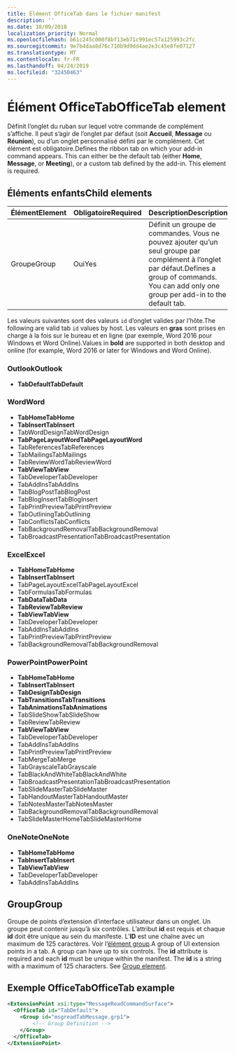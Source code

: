```yaml
---
title: Élément OfficeTab dans le fichier manifest
description: ''
ms.date: 10/09/2018
localization_priority: Normal
ms.openlocfilehash: b61c245c000f8bf13eb71c991ec57a125993c2fc
ms.sourcegitcommit: 9e7b4daa8d76c710b9d9dd4ae2e3c45e8fe07127
ms.translationtype: MT
ms.contentlocale: fr-FR
ms.lasthandoff: 04/24/2019
ms.locfileid: "32450463"
---
```

# <a name="officetab-element"></a><span data-ttu-id="671ea-102">Élément OfficeTab</span><span class="sxs-lookup"><span data-stu-id="671ea-102">OfficeTab element</span></span>

<span data-ttu-id="671ea-p101">Définit l’onglet du ruban sur lequel votre commande de complément s’affiche. Il peut s’agir de l’onglet par défaut (soit **Accueil**, **Message** ou **Réunion**), ou d’un onglet personnalisé défini par le complément. Cet élément est obligatoire.</span><span class="sxs-lookup"><span data-stu-id="671ea-p101">Defines the ribbon tab on which your add-in command appears. This can either be the default tab (either  **Home**,  **Message**, or  **Meeting**), or a custom tab defined by the add-in. This element is required.</span></span>

## <a name="child-elements"></a><span data-ttu-id="671ea-106">Éléments enfants</span><span class="sxs-lookup"><span data-stu-id="671ea-106">Child elements</span></span>

|  <span data-ttu-id="671ea-107">Élément</span><span class="sxs-lookup"><span data-stu-id="671ea-107">Element</span></span> |  <span data-ttu-id="671ea-108">Obligatoire</span><span class="sxs-lookup"><span data-stu-id="671ea-108">Required</span></span>  |  <span data-ttu-id="671ea-109">Description</span><span class="sxs-lookup"><span data-stu-id="671ea-109">Description</span></span>  |
|:-----|:-----|:-----|
|  <span data-ttu-id="671ea-110">Groupe</span><span class="sxs-lookup"><span data-stu-id="671ea-110">Group</span></span>      | <span data-ttu-id="671ea-111">Oui</span><span class="sxs-lookup"><span data-stu-id="671ea-111">Yes</span></span> |  <span data-ttu-id="671ea-p102">Définit un groupe de commandes. Vous ne pouvez ajouter qu’un seul groupe par complément à l’onglet par défaut.</span><span class="sxs-lookup"><span data-stu-id="671ea-p102">Defines a group of commands. You can add only one group per add-in to the default tab.</span></span>  |

<span data-ttu-id="671ea-114">Les valeurs suivantes sont des valeurs `id` d’onglet valides par l’hôte.</span><span class="sxs-lookup"><span data-stu-id="671ea-114">The following are valid tab `id` values by host.</span></span> <span data-ttu-id="671ea-115">Les valeurs en **gras** sont prises en charge à la fois sur le bureau et en ligne (par exemple, Word 2016 pour Windows et Word Online).</span><span class="sxs-lookup"><span data-stu-id="671ea-115">Values in **bold** are supported in both desktop and online (for example, Word 2016 or later for Windows and Word Online).</span></span>

### <a name="outlook"></a><span data-ttu-id="671ea-116">Outlook</span><span class="sxs-lookup"><span data-stu-id="671ea-116">Outlook</span></span>

- <span data-ttu-id="671ea-117">**TabDefault**</span><span class="sxs-lookup"><span data-stu-id="671ea-117">**TabDefault**</span></span>

### <a name="word"></a><span data-ttu-id="671ea-118">Word</span><span class="sxs-lookup"><span data-stu-id="671ea-118">Word</span></span>

- <span data-ttu-id="671ea-119">**TabHome**</span><span class="sxs-lookup"><span data-stu-id="671ea-119">**TabHome**</span></span>
- <span data-ttu-id="671ea-120">**TabInsert**</span><span class="sxs-lookup"><span data-stu-id="671ea-120">**TabInsert**</span></span>
- <span data-ttu-id="671ea-121">TabWordDesign</span><span class="sxs-lookup"><span data-stu-id="671ea-121">TabWordDesign</span></span>
- <span data-ttu-id="671ea-122">**TabPageLayoutWord**</span><span class="sxs-lookup"><span data-stu-id="671ea-122">**TabPageLayoutWord**</span></span>
- <span data-ttu-id="671ea-123">TabReferences</span><span class="sxs-lookup"><span data-stu-id="671ea-123">TabReferences</span></span>
- <span data-ttu-id="671ea-124">TabMailings</span><span class="sxs-lookup"><span data-stu-id="671ea-124">TabMailings</span></span>
- <span data-ttu-id="671ea-125">TabReviewWord</span><span class="sxs-lookup"><span data-stu-id="671ea-125">TabReviewWord</span></span>
- <span data-ttu-id="671ea-126">**TabView**</span><span class="sxs-lookup"><span data-stu-id="671ea-126">**TabView**</span></span>
- <span data-ttu-id="671ea-127">TabDeveloper</span><span class="sxs-lookup"><span data-stu-id="671ea-127">TabDeveloper</span></span>
- <span data-ttu-id="671ea-128">TabAddIns</span><span class="sxs-lookup"><span data-stu-id="671ea-128">TabAddIns</span></span>
- <span data-ttu-id="671ea-129">TabBlogPost</span><span class="sxs-lookup"><span data-stu-id="671ea-129">TabBlogPost</span></span>
- <span data-ttu-id="671ea-130">TabBlogInsert</span><span class="sxs-lookup"><span data-stu-id="671ea-130">TabBlogInsert</span></span>
- <span data-ttu-id="671ea-131">TabPrintPreview</span><span class="sxs-lookup"><span data-stu-id="671ea-131">TabPrintPreview</span></span>
- <span data-ttu-id="671ea-132">TabOutlining</span><span class="sxs-lookup"><span data-stu-id="671ea-132">TabOutlining</span></span>
- <span data-ttu-id="671ea-133">TabConflicts</span><span class="sxs-lookup"><span data-stu-id="671ea-133">TabConflicts</span></span>
- <span data-ttu-id="671ea-134">TabBackgroundRemoval</span><span class="sxs-lookup"><span data-stu-id="671ea-134">TabBackgroundRemoval</span></span>
- <span data-ttu-id="671ea-135">TabBroadcastPresentation</span><span class="sxs-lookup"><span data-stu-id="671ea-135">TabBroadcastPresentation</span></span>

### <a name="excel"></a><span data-ttu-id="671ea-136">Excel</span><span class="sxs-lookup"><span data-stu-id="671ea-136">Excel</span></span>

- <span data-ttu-id="671ea-137">**TabHome**</span><span class="sxs-lookup"><span data-stu-id="671ea-137">**TabHome**</span></span>
- <span data-ttu-id="671ea-138">**TabInsert**</span><span class="sxs-lookup"><span data-stu-id="671ea-138">**TabInsert**</span></span>
- <span data-ttu-id="671ea-139">TabPageLayoutExcel</span><span class="sxs-lookup"><span data-stu-id="671ea-139">TabPageLayoutExcel</span></span>
- <span data-ttu-id="671ea-140">TabFormulas</span><span class="sxs-lookup"><span data-stu-id="671ea-140">TabFormulas</span></span>
- <span data-ttu-id="671ea-141">**TabData**</span><span class="sxs-lookup"><span data-stu-id="671ea-141">**TabData**</span></span>
- <span data-ttu-id="671ea-142">**TabReview**</span><span class="sxs-lookup"><span data-stu-id="671ea-142">**TabReview**</span></span>
- <span data-ttu-id="671ea-143">**TabView**</span><span class="sxs-lookup"><span data-stu-id="671ea-143">**TabView**</span></span>
- <span data-ttu-id="671ea-144">TabDeveloper</span><span class="sxs-lookup"><span data-stu-id="671ea-144">TabDeveloper</span></span>
- <span data-ttu-id="671ea-145">TabAddIns</span><span class="sxs-lookup"><span data-stu-id="671ea-145">TabAddIns</span></span>
- <span data-ttu-id="671ea-146">TabPrintPreview</span><span class="sxs-lookup"><span data-stu-id="671ea-146">TabPrintPreview</span></span>
- <span data-ttu-id="671ea-147">TabBackgroundRemoval</span><span class="sxs-lookup"><span data-stu-id="671ea-147">TabBackgroundRemoval</span></span> 

### <a name="powerpoint"></a><span data-ttu-id="671ea-148">PowerPoint</span><span class="sxs-lookup"><span data-stu-id="671ea-148">PowerPoint</span></span>

- <span data-ttu-id="671ea-149">**TabHome**</span><span class="sxs-lookup"><span data-stu-id="671ea-149">**TabHome**</span></span>
- <span data-ttu-id="671ea-150">**TabInsert**</span><span class="sxs-lookup"><span data-stu-id="671ea-150">**TabInsert**</span></span>
- <span data-ttu-id="671ea-151">**TabDesign**</span><span class="sxs-lookup"><span data-stu-id="671ea-151">**TabDesign**</span></span>
- <span data-ttu-id="671ea-152">**TabTransitions**</span><span class="sxs-lookup"><span data-stu-id="671ea-152">**TabTransitions**</span></span>
- <span data-ttu-id="671ea-153">**TabAnimations**</span><span class="sxs-lookup"><span data-stu-id="671ea-153">**TabAnimations**</span></span>
- <span data-ttu-id="671ea-154">TabSlideShow</span><span class="sxs-lookup"><span data-stu-id="671ea-154">TabSlideShow</span></span>
- <span data-ttu-id="671ea-155">TabReview</span><span class="sxs-lookup"><span data-stu-id="671ea-155">TabReview</span></span>
- <span data-ttu-id="671ea-156">**TabView**</span><span class="sxs-lookup"><span data-stu-id="671ea-156">**TabView**</span></span>
- <span data-ttu-id="671ea-157">TabDeveloper</span><span class="sxs-lookup"><span data-stu-id="671ea-157">TabDeveloper</span></span>
- <span data-ttu-id="671ea-158">TabAddIns</span><span class="sxs-lookup"><span data-stu-id="671ea-158">TabAddIns</span></span>
- <span data-ttu-id="671ea-159">TabPrintPreview</span><span class="sxs-lookup"><span data-stu-id="671ea-159">TabPrintPreview</span></span>
- <span data-ttu-id="671ea-160">TabMerge</span><span class="sxs-lookup"><span data-stu-id="671ea-160">TabMerge</span></span>
- <span data-ttu-id="671ea-161">TabGrayscale</span><span class="sxs-lookup"><span data-stu-id="671ea-161">TabGrayscale</span></span>
- <span data-ttu-id="671ea-162">TabBlackAndWhite</span><span class="sxs-lookup"><span data-stu-id="671ea-162">TabBlackAndWhite</span></span>
- <span data-ttu-id="671ea-163">TabBroadcastPresentation</span><span class="sxs-lookup"><span data-stu-id="671ea-163">TabBroadcastPresentation</span></span>
- <span data-ttu-id="671ea-164">TabSlideMaster</span><span class="sxs-lookup"><span data-stu-id="671ea-164">TabSlideMaster</span></span>
- <span data-ttu-id="671ea-165">TabHandoutMaster</span><span class="sxs-lookup"><span data-stu-id="671ea-165">TabHandoutMaster</span></span>
- <span data-ttu-id="671ea-166">TabNotesMaster</span><span class="sxs-lookup"><span data-stu-id="671ea-166">TabNotesMaster</span></span>
- <span data-ttu-id="671ea-167">TabBackgroundRemoval</span><span class="sxs-lookup"><span data-stu-id="671ea-167">TabBackgroundRemoval</span></span>
- <span data-ttu-id="671ea-168">TabSlideMasterHome</span><span class="sxs-lookup"><span data-stu-id="671ea-168">TabSlideMasterHome</span></span>

### <a name="onenote"></a><span data-ttu-id="671ea-169">OneNote</span><span class="sxs-lookup"><span data-stu-id="671ea-169">OneNote</span></span>

- <span data-ttu-id="671ea-170">**TabHome**</span><span class="sxs-lookup"><span data-stu-id="671ea-170">**TabHome**</span></span>
- <span data-ttu-id="671ea-171">**TabInsert**</span><span class="sxs-lookup"><span data-stu-id="671ea-171">**TabInsert**</span></span>
- <span data-ttu-id="671ea-172">**TabView**</span><span class="sxs-lookup"><span data-stu-id="671ea-172">**TabView**</span></span>
- <span data-ttu-id="671ea-173">TabDeveloper</span><span class="sxs-lookup"><span data-stu-id="671ea-173">TabDeveloper</span></span>
- <span data-ttu-id="671ea-174">TabAddIns</span><span class="sxs-lookup"><span data-stu-id="671ea-174">TabAddIns</span></span>

## <a name="group"></a><span data-ttu-id="671ea-175">Group</span><span class="sxs-lookup"><span data-stu-id="671ea-175">Group</span></span>

<span data-ttu-id="671ea-p104">Groupe de points d’extension d’interface utilisateur dans un onglet. Un groupe peut contenir jusqu’à six contrôles. L’attribut **id** est requis et chaque **id** doit être unique au sein du manifeste. L’**ID** est une chaîne avec un maximum de 125 caractères. Voir l’[élément group](group.md).</span><span class="sxs-lookup"><span data-stu-id="671ea-p104">A group of UI extension points in a tab. A group can have up to six controls. The  **id** attribute is required and each **id** must be unique within the manifest. The **id** is a string with a maximum of 125 characters. See [Group element](group.md).</span></span>

## <a name="officetab-example"></a><span data-ttu-id="671ea-180">Exemple OfficeTab</span><span class="sxs-lookup"><span data-stu-id="671ea-180">OfficeTab example</span></span>

```xml
<ExtensionPoint xsi:type="MessageReadCommandSurface">
  <OfficeTab id="TabDefault">
    <Group id="msgreadTabMessage.grp1">
        <!-- Group Definition -->
    </Group>
  </OfficeTab>
</ExtensionPoint>
```
